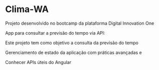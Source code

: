 # Clima-WA
Projeto desenvolvido no bootcamp  da plataforma Digital Innovation One

App para consultar a previsão do tempo via API:

Este projeto tem como objetivo a consulta da previsão do tempo

Gerenciamento de estado da aplicação com práticas avançadas e 

Conhecer APIs úteis do Angular
